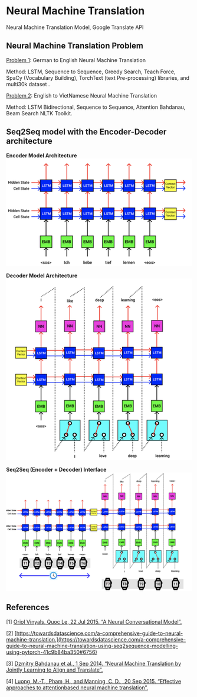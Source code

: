 # Neural Machine Translation
Neural Machine Translation Model, Google Translate API 

## Neural Machine Translation Problem
[Problem 1](https://github.com/minhquan27/Neural-Machine-Translation/tree/main/German_to%20_English): German to English Neural Machine Translation 

Method: LSTM, Sequence to Sequence, Greedy Search, Teach Force, 
SpaCy (Vocabulary Building), TorchText (text Pre-processing) libraries, and multi30k dataset .

[Problem 2](https://github.com/minhquan27/Neural-Machine-Translation/tree/main/English_to_VietNamese): English to VietNamese Neural Machine Translation 

Method: LSTM Bidirectional, Sequence to Sequence, Attention Bahdanau, Beam Search NLTK Toolkit.

## Seq2Seq model with the Encoder-Decoder architecture

**Encoder Model Architecture**
![Encode](/img/encode.png)

**Decoder Model Architecture**
![Decode](/img/decode.png)


**Seq2Seq (Encoder + Decoder) Interface**
![seq2seq](/img/seq2seq.png)

## References

[1] [Oriol Vinyals, Quoc Le, 22 Jul 2015. “A Neural Conversational Model”.](https://arxiv.org/abs/1506.05869)

[2] [https://towardsdatascience.com/a-comprehensive-guide-to-neural-machine-translation.](https://towardsdatascience.com/a-comprehensive-guide-to-neural-machine-translation-using-seq2sequence-modelling-using-pytorch-41c9b84ba350#6756)

[3] [Dzmitry Bahdanau et al., 1 Sep 2014. “Neural Machine Translation by Jointly
Learning to Align and Translate”.](https://arxiv.org/abs/1409.0473)

[4] [Luong, M.-T., Pham, H., and Manning, C. D. , 20 Sep 2015. “Effective approaches
to attentionbased neural machine translation”.](https://arxiv.org/abs/1508.04025)










